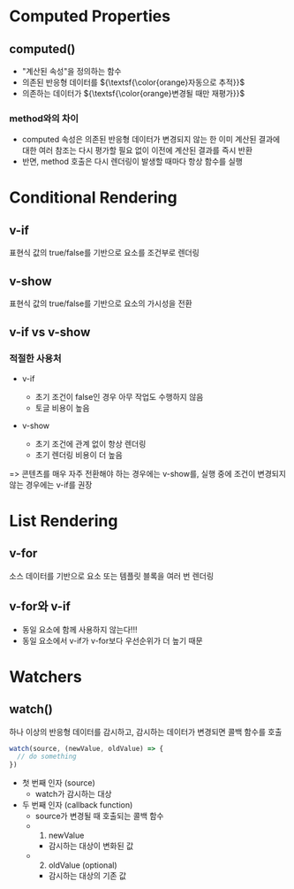 # Computed Properties
## computed()
- "계산된 속성"을 정의하는 함수
- 의존된 반응형 데이터를 ${\textsf{\color{orange}자동으로 추적}}$
- 의존하는 데이터가 ${\textsf{\color{orange}변경될 때만 재평가}}$

### method와의 차이
- computed 속성은 의존된 반응형 데이터가 변경되지 않는 한 이미 계산된 결과에 대한 여러 참조는 다시 평가할 필요 없이 이전에 계산된 결과를 즉시 반환
- 반면, method 호출은 다시 렌더링이 발생할 때마다 항상 함수를 실행

# Conditional Rendering
## v-if
표현식 값의 true/false를 기반으로 요소를 조건부로 렌더링

## v-show
표현식 값의 true/false를 기반으로 요소의 가시성을 전환

## v-if vs v-show
### 적절한 사용처
- v-if
  - 초기 조건이 false인 경우 아무 작업도 수행하지 않음
  - 토글 비용이 높음

- v-show
  - 초기 조건에 관계 없이 항상 렌더링
  - 초기 렌더링 비용이 더 높음

=> 콘텐츠를 매우 자주 전환해야 하는 경우에는 v-show를, 실행 중에 조건이 변경되지 않는 경우에는 v-if를 권장

# List Rendering
## v-for
소스 데이터를 기반으로 요소 또는 템플릿 블록을 여러 번 렌더링

## v-for와 v-if
- 동일 요소에 함께 사용하지 않는다!!!
- 동일 요소에서 v-if가 v-for보다 우선순위가 더 높기 때문

# Watchers
## watch()
하나 이상의 반응형 데이터를 감시하고, 감시하는 데이터가 변경되면 콜백 함수를 호출
```js
watch(source, (newValue, oldValue) => {
  // do something
})
```
- 첫 번째 인자 (source)
  - watch가 감시하는 대상
- 두 번째 인자 (callback function)
  - source가 변경될 때 호출되는 콜백 함수
  - 1. newValue
    - 감시하는 대상이 변화된 값
  - 2. oldValue (optional)
    - 감시하는 대상의 기존 값